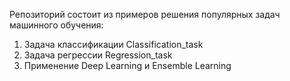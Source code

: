 Репозиторий состоит из примеров решения популярных задач машинного обучения: </br>
1) Задача классификации Classification_task </br>
2) Задача регрессии Regression_task </br>
3) Применение Deep Learning и Ensemble Learning </br>
